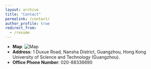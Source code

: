 ```yaml
---
layout: archive
title: "Contact"
permalink: /contact/
author_profile: true
redirect_from:
  - /resume
---
```

- **Map**:
  ![Map](image3.png)
- **Address**: 1 Duxue Road, Nansha District, Guangzhou, Hong Kong University of Science and Technology (Guangzhou).
- **Office Phone Number**: 020-88336690


